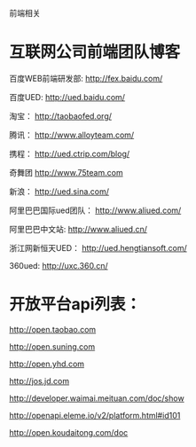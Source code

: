 前端相关

# 互联网公司前端团队博客

 百度WEB前端研发部:  http://fex.baidu.com/ 
 
 百度UED: http://ued.baidu.com/
 
 淘宝：  http://taobaofed.org/
 
 腾讯：  http://www.alloyteam.com/
 
 携程：  http://ued.ctrip.com/blog/
 
 奇舞团  http://www.75team.com
 
 新浪： http://ued.sina.com/
 
 阿里巴巴国际ued团队： http://www.aliued.com/
 
 阿里巴巴中文站: http://www.aliued.cn/
 
 浙江网新恒天UED： http://ued.hengtiansoft.com/

 360ued: http://uxc.360.cn/


# 开放平台api列表：

http://open.taobao.com

http://open.suning.com

http://open.yhd.com

http://jos.jd.com

http://developer.waimai.meituan.com/doc/show

http://openapi.eleme.io/v2/platform.html#id101

http://open.koudaitong.com/doc
